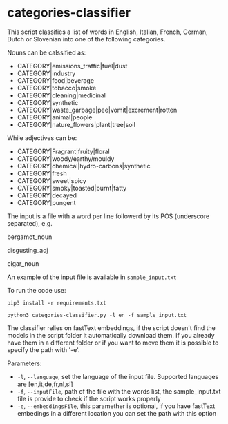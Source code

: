 # categories-classifier

This script classifies a list of words in English, Italian, French, German, Dutch or Slovenian into one of the following categories.

Nouns can be calssified as:
* CATEGORY|emissions_traffic|fuel|dust
* CATEGORY|industry
* CATEGORY|food|beverage
* CATEGORY|tobacco|smoke
* CATEGORY|cleaning|medicinal
* CATEGORY|synthetic
* CATEGORY|waste_garbage|pee|vomit|excrement|rotten
* CATEGORY|animal|people
* CATEGORY|nature_flowers|plant|tree|soil

While adjectives can be:
* CATEGORY|Fragrant|fruity|floral
* CATEGORY|woody/earthy/mouldy
* CATEGORY|chemical|hydro-carbons|synthetic
* CATEGORY|fresh
* CATEGORY|sweet|spicy
* CATEGORY|smoky|toasted|burnt|fatty
* CATEGORY|decayed
* CATEGORY|pungent

The input is a file with a word per line followerd by its POS (underscore separated), e.g.

bergamot_noun

disgusting_adj

cigar_noun

An example of the input file is available in `sample_input.txt `


To run the code use:
```
pip3 install -r requirements.txt
```

```
python3 categories-classifier.py -l en -f sample_input.txt
```
The classifier relies on fastText embeddings, if the script doesn't find the models in the script folder it automatically download them. If you already have them in a different folder or if you want to move them it is possible to specify the path with '-e'.


Parameters:
* `-l`, `--language`, set the language of the input file. Supported languages are [en,it,de,fr,nl,sl]
* `-f`, `--inputFile`, path of the file with the words list, the sample_input.txt file is provide to check if the script works properly
* `-e`, `--embeddingsFile`, this paramether is optional, if you have fastText embedings in a different location you can set the path with this option

